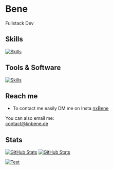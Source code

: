 # Bene

Fullstack Dev

## Skills
[![Skills](https://skillicons.dev/icons?i=nodejs,typescript,html,css,js,php,swift)](https://github.com/knBene)

## Tools & Software
[![Skills](https://skillicons.dev/icons?i=vscode,idea,github,codepen,replit,git,discord,bots)](https://github.com/knBene)

## Reach me

- To contact me easily DM me on Insta [nxBene](https://www.instagram.com/nxBene/)

You can also email me:<br>
[contact@knbene.de](mailto:contact@knbene.de)

## Stats
[![GitHub Stats](https://github-stats.qrpx.link/api/top-langs/?username=knBene&langs_count=5)](https://github.com/knBene)
[![GitHub Stats](https://github-stats.qrpx.link/api?username=knBene&count_private=true&show_icons=true&include_all_commits=true&hide_border=true)](https://github.com/knBene)


[![Test](https://skillicons.dev/icons?i=aws,bootstrap,c,css,discordjs,git,github,gitlab,html,idea,js,mysql,nodejs,notion,npm,php,react,swift,visualstudio,vscode)](https://github.com/knBene)

